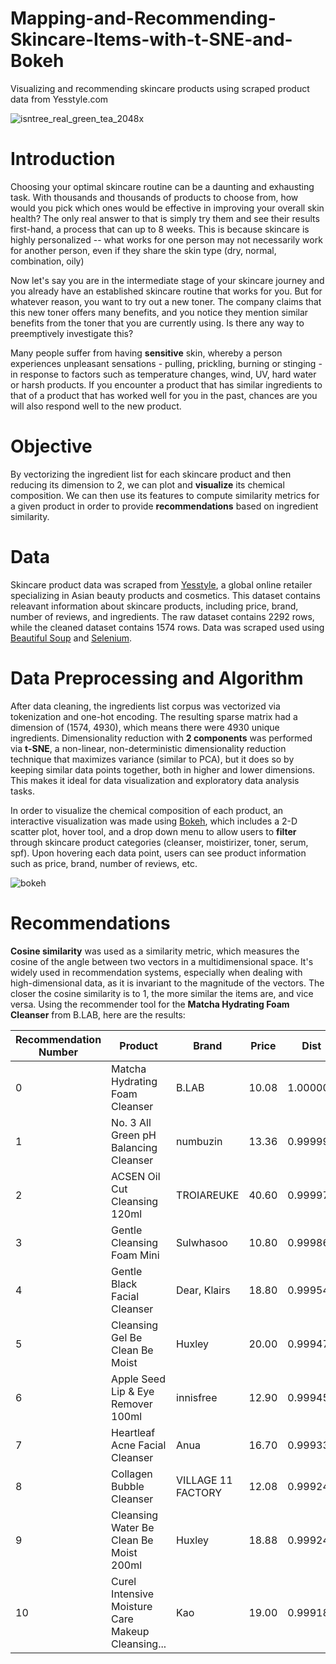 # Mapping-and-Recommending-Skincare-Items-with-t-SNE-and-Bokeh
Visualizing and recommending skincare products using scraped product data from Yesstyle.com

![isntree_real_green_tea_2048x](https://github.com/itsanhtuanho/Mapping-and-Recommending-Skincare-Items-with-t-SNE-and-Bokeh/assets/46179761/7c4a240f-db24-464e-bd2e-b6cc5a07e893) <br>


# Introduction
Choosing your optimal skincare routine can be a daunting and exhausting task. With thousands and thousands of products to choose from, how would you pick which ones would be effective in improving your overall skin health? The only real answer to that is simply try them and see their results first-hand, a process that can up to 8 weeks. This is because skincare is highly personalized -- what works for one person may not necessarily work for another person, even if they share the skin type (dry, normal, combination, oily) <br>

Now let's say you are in the intermediate stage of your skincare journey and you already have an established skincare routine that works for you. But for whatever reason, you want to try out a new toner. The company claims that this new toner offers many benefits, and you notice they mention similar benefits from the toner that you are currently using. Is there any way to preemptively investigate this?

Many people suffer from having **sensitive** skin, whereby a person experiences unpleasant sensations - pulling, prickling, burning or stinging - in response to factors such as temperature changes, wind, UV, hard water or harsh products. If you encounter a product that has similar ingredients to that of a product that has worked well for you in the past, chances are you will also respond well to the new product.

# Objective
By vectorizing the ingredient list for each skincare product and then reducing its dimension to 2, we can plot and **visualize** its chemical composition. We can then use its features to compute similarity metrics for a given product in order to provide **recommendations** based on ingredient similarity.

# Data
Skincare product data was scraped from [Yesstyle](https://www.yesstyle.com/en/home.html), a global online retailer specializing in Asian beauty products and cosmetics. This dataset contains releavant information about skincare products, including price, brand, number of reviews, and ingredients. The raw dataset contains 2292 rows, while the cleaned dataset contains 1574 rows. Data was scraped used using [Beautiful Soup](https://beautiful-soup-4.readthedocs.io/en/latest/) and [Selenium](https://selenium-python.readthedocs.io/).

# Data Preprocessing and Algorithm
After data cleaning, the ingredients list corpus was vectorized via tokenization and one-hot encoding. The resulting sparse matrix had a dimension of (1574, 4930), which means there were 4930 unique ingredients. Dimensionality reduction with **2 components** was performed via **t-SNE**, a non-linear, non-deterministic dimensionality reduction technique that maximizes variance (similar to PCA), but it does so by keeping similar data points together, both in higher and lower dimensions. This makes it ideal for data visualization and exploratory data analysis tasks. 

In order to visualize the chemical composition of each product, an interactive visualization was made using [Bokeh](https://bokeh.org/), which includes a 2-D scatter plot, hover tool, and a drop down menu to allow users to **filter** through skincare product categories (cleanser, moistirizer, toner, serum, spf). Upon hovering each data point, users can see product information such as price, brand, number of reviews, etc. <br>

![bokeh](https://github.com/itsanhtuanho/Mapping-and-Recommending-Skincare-Items-with-t-SNE-and-Bokeh/assets/46179761/520b4b6e-e75e-4015-9faa-1f9296a2feb8) <br>

# Recommendations
**Cosine similarity** was used as a similarity metric, which measures the cosine of the angle between two vectors in a multidimensional space. It's widely used in recommendation systems, especially when dealing with high-dimensional data, as it is invariant to the magnitude of the vectors. The closer the cosine similarity is to 1, the more similar the items are, and vice versa. Using the recommender tool for the **Matcha Hydrating Foam Cleanser** from B.LAB, here are the results:

| Recommendation Number | Product                                             | Brand             | Price | Dist     |
|-----------------------|-----------------------------------------------------|-------------------|-------|----------|
| 0                     | Matcha Hydrating Foam Cleanser                     | B.LAB             | 10.08 | 1.000000 |
| 1                     | No. 3 All Green pH Balancing Cleanser              | numbuzin          | 13.36 | 0.999998 |
| 2                     | ACSEN Oil Cut Cleansing 120ml                       | TROIAREUKE        | 40.60 | 0.999978 |
| 3                     | Gentle Cleansing Foam Mini                          | Sulwhasoo         | 10.80 | 0.999863 |
| 4                     | Gentle Black Facial Cleanser                        | Dear, Klairs      | 18.80 | 0.999542 |
| 5                     | Cleansing Gel Be Clean Be Moist                     | Huxley            | 20.00 | 0.999474 |
| 6                     | Apple Seed Lip & Eye Remover 100ml                  | innisfree         | 12.90 | 0.999454 |
| 7                     | Heartleaf Acne Facial Cleanser                      | Anua              | 16.70 | 0.999333 |
| 8                     | Collagen Bubble Cleanser                            | VILLAGE 11 FACTORY| 12.08 | 0.999246 |
| 9                     | Cleansing Water Be Clean Be Moist 200ml             | Huxley            | 18.88 | 0.999245 |
| 10                    | Curel Intensive Moisture Care Makeup Cleansing...   | Kao               | 19.00 | 0.999180 |


